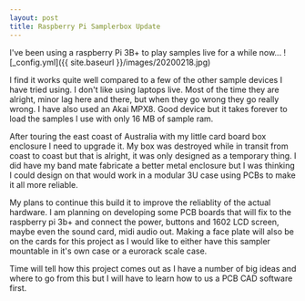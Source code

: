 ```yaml
---
layout: post
title: Raspberry Pi Samplerbox Update
---
```

I've been using a raspberry Pi 3B+ to play samples live for a while now...
![_config.yml]({{ site.baseurl }}/images/20200218.jpg)

I find it works quite well compared to a few of the other sample devices I have tried using. I don't like using laptops live. Most of the time they are alright, minor lag here and there, but when they go wrong they go really wrong. I have also used an Akai MPX8. Good device but it takes forever to load the samples I use with only 16 MB of sample ram.

After touring the east coast of Australia with my little card board box enclosure I need to upgrade it. My box was destroyed while in transit from coast to coast but that is alright, it was only designed as a temporary thing. I did have my band mate fabricate a better metal enclosure but I was thinking I could design on that would work in a modular 3U case using PCBs to make it all more reliable.

My plans to continue this build it to improve the reliablity of the actual hardware. I am planning on developing some PCB boards that will fix to the raspberry pi 3b+ and connect the power, buttons and 1602 LCD screen, maybe even the sound card, midi audio out. Making a face plate will also be on the cards for this project as I would like to either have this sampler mountable in it's own case or a eurorack scale case.

Time will tell how this project comes out as I have a number of big ideas and where to go from this but I will have to learn how to us a PCB CAD software first. 